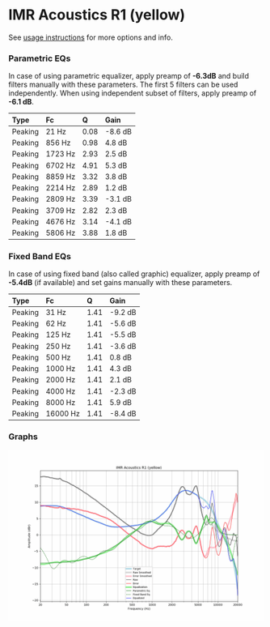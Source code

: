 # IMR Acoustics R1 (yellow)
See [usage instructions](https://github.com/jaakkopasanen/AutoEq#usage) for more options and info.

### Parametric EQs
In case of using parametric equalizer, apply preamp of **-6.3dB** and build filters manually
with these parameters. The first 5 filters can be used independently.
When using independent subset of filters, apply preamp of **-6.1 dB**.

| Type    | Fc      |    Q | Gain    |
|:--------|:--------|:-----|:--------|
| Peaking | 21 Hz   | 0.08 | -8.6 dB |
| Peaking | 856 Hz  | 0.98 | 4.8 dB  |
| Peaking | 1723 Hz | 2.93 | 2.5 dB  |
| Peaking | 6702 Hz | 4.91 | 5.3 dB  |
| Peaking | 8859 Hz | 3.32 | 3.8 dB  |
| Peaking | 2214 Hz | 2.89 | 1.2 dB  |
| Peaking | 2809 Hz | 3.39 | -3.1 dB |
| Peaking | 3709 Hz | 2.82 | 2.3 dB  |
| Peaking | 4676 Hz | 3.14 | -4.1 dB |
| Peaking | 5806 Hz | 3.88 | 1.8 dB  |

### Fixed Band EQs
In case of using fixed band (also called graphic) equalizer, apply preamp of **-5.4dB**
(if available) and set gains manually with these parameters.

| Type    | Fc       |    Q | Gain    |
|:--------|:---------|:-----|:--------|
| Peaking | 31 Hz    | 1.41 | -9.2 dB |
| Peaking | 62 Hz    | 1.41 | -5.6 dB |
| Peaking | 125 Hz   | 1.41 | -5.5 dB |
| Peaking | 250 Hz   | 1.41 | -3.6 dB |
| Peaking | 500 Hz   | 1.41 | 0.8 dB  |
| Peaking | 1000 Hz  | 1.41 | 4.3 dB  |
| Peaking | 2000 Hz  | 1.41 | 2.1 dB  |
| Peaking | 4000 Hz  | 1.41 | -2.3 dB |
| Peaking | 8000 Hz  | 1.41 | 5.9 dB  |
| Peaking | 16000 Hz | 1.41 | -8.4 dB |

### Graphs
![](./IMR%20Acoustics%20R1%20(yellow).png)